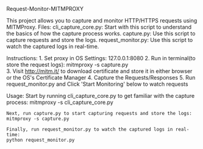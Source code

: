 Request-Monitor-MITMPROXY

This project allows you to capture and monitor HTTP/HTTPS requests using MITMProxy.
Files:
    cli_capture_core.py: Start with this script to understand the basics of how the capture process works.
    capture.py: Use this script to capture requests and store the logs.
    request_monitor.py: Use this script to watch the captured logs in real-time.

Instructions:
    1. Set proxy in OS Settings: 127.0.0.1:8080
    2. Run in terminal(to store the request logs): mitmproxy -s capture.py  
    3. Visit http://mitm.it/ to download certificate and store it in either browser or the OS's Certificate Manager
    4. Capture the Requests/Responses
    5. Run request_monitor.py and Click 'Start Monitoring' below to watch requests

Usage:
    Start by running cli_capture_core.py to get familiar with the capture process:
    mitmproxy -s cli_capture_core.py

    Next, run capture.py to start capturing requests and store the logs:
    mitmproxy -s capture.py
    
    Finally, run request_monitor.py to watch the captured logs in real-time:
    python request_monitor.py
